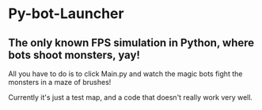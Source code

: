 # Py-bot-Launcher
## The only known FPS simulation in Python, where bots shoot monsters, yay!

All you have to do is to click Main.py and watch the magic bots fight the monsters in a maze of brushes!

Currently it's just a test map, and a code that doesn't really work very well.

